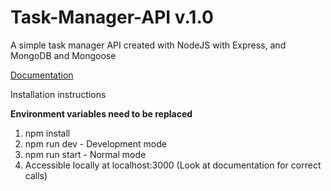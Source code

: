 # Task-Manager-API v.1.0
A simple task manager API created with NodeJS with Express, and MongoDB and Mongoose
 
<a href="https://documenter.getpostman.com/view/9830214/SWLZgWVE?version=latest">Documentation</a>


Installation instructions

**Environment variables need to be replaced**
1. npm install
2. npm run dev - Development mode
3. npm run start - Normal mode
4. Accessible locally at localhost:3000 (Look at documentation for correct calls)
